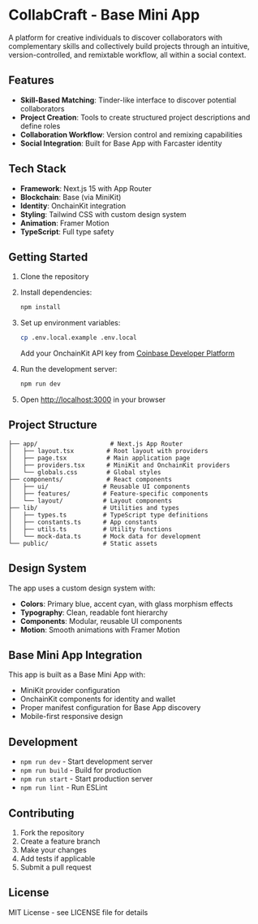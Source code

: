 # CollabCraft - Base Mini App

A platform for creative individuals to discover collaborators with complementary skills and collectively build projects through an intuitive, version-controlled, and remixtable workflow, all within a social context.

## Features

- **Skill-Based Matching**: Tinder-like interface to discover potential collaborators
- **Project Creation**: Tools to create structured project descriptions and define roles
- **Collaboration Workflow**: Version control and remixing capabilities
- **Social Integration**: Built for Base App with Farcaster identity

## Tech Stack

- **Framework**: Next.js 15 with App Router
- **Blockchain**: Base (via MiniKit)
- **Identity**: OnchainKit integration
- **Styling**: Tailwind CSS with custom design system
- **Animation**: Framer Motion
- **TypeScript**: Full type safety

## Getting Started

1. Clone the repository
2. Install dependencies:
   ```bash
   npm install
   ```

3. Set up environment variables:
   ```bash
   cp .env.local.example .env.local
   ```
   Add your OnchainKit API key from [Coinbase Developer Platform](https://portal.cdp.coinbase.com/)

4. Run the development server:
   ```bash
   npm run dev
   ```

5. Open [http://localhost:3000](http://localhost:3000) in your browser

## Project Structure

```
├── app/                    # Next.js App Router
│   ├── layout.tsx         # Root layout with providers
│   ├── page.tsx           # Main application page
│   ├── providers.tsx      # MiniKit and OnchainKit providers
│   └── globals.css        # Global styles
├── components/            # React components
│   ├── ui/               # Reusable UI components
│   ├── features/         # Feature-specific components
│   └── layout/           # Layout components
├── lib/                  # Utilities and types
│   ├── types.ts          # TypeScript type definitions
│   ├── constants.ts      # App constants
│   ├── utils.ts          # Utility functions
│   └── mock-data.ts      # Mock data for development
└── public/               # Static assets
```

## Design System

The app uses a custom design system with:
- **Colors**: Primary blue, accent cyan, with glass morphism effects
- **Typography**: Clean, readable font hierarchy
- **Components**: Modular, reusable UI components
- **Motion**: Smooth animations with Framer Motion

## Base Mini App Integration

This app is built as a Base Mini App with:
- MiniKit provider configuration
- OnchainKit components for identity and wallet
- Proper manifest configuration for Base App discovery
- Mobile-first responsive design

## Development

- `npm run dev` - Start development server
- `npm run build` - Build for production
- `npm run start` - Start production server
- `npm run lint` - Run ESLint

## Contributing

1. Fork the repository
2. Create a feature branch
3. Make your changes
4. Add tests if applicable
5. Submit a pull request

## License

MIT License - see LICENSE file for details
